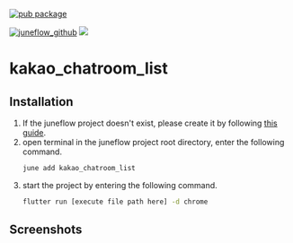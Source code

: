 [![pub package](https://img.shields.io/pub/v/kakao_chatroom_list.svg)](https://pub.dartlang.org/packages/kakao_chatroom_list)

[![juneflow_github](https://img.shields.io/badge/Juneflow-GitHub-181717?style=for-the-badge&logo=github)](https://github.com/melodysdreamj/juneflow)
[![](https://img.shields.io/badge/View-Hub-007bff?style=for-the-badge&logo=flutter)](https://view.juneflow.org/)

# kakao_chatroom_list

##  Installation
1. If the juneflow project doesn't exist, please create it by following [this guide](https://doc.juneflow.org/).
2. open terminal in the juneflow project root directory, enter the following command.
    ```bash
    june add kakao_chatroom_list
    ```
3. start the project by entering the following command.
    ```bash
    flutter run [execute file path here] -d chrome
    ```

## Screenshots
![]()

